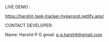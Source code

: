 LIVE DEMO :

https://harshit-task-tracker-hypersrot.netlify.app/

CONTACT DEVELOPER:

Name: Harshit P G
gmail: p.g.harshit@gmail.com
